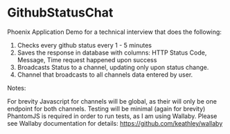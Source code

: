 # GithubStatusChat

Phoenix Application Demo for a technical interview that does the following:

1. Checks every github status every 1 - 5 minutes
2. Saves the response in database with columns: HTTP Status Code, Message, Time request happened upon success
3. Broadcasts Status to a channel, updating only upon status change.
4. Channel that broadcasts to all channels data entered by user.

Notes: 

For brevity Javascript for channels will be global, as their will only be one endpoint for both channels.
Testing will be minimal (again for brevity)
PhantomJS is required in order to run tests, as I am using Wallaby. Please see Wallaby documentation for details:
https://github.com/keathley/wallaby
